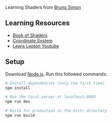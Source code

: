 Learning Shaders from [Bruno Simon](https://threejs-journey.com/)

## Learning Resources
- [Book of Shaders](https://thebookofshaders.com/)
- [Coordinate System](https://learnopengl.com/Getting-started/Coordinate-Systems)
- [Lewis Lepton Youtube](https://www.youtube.com/channel/UC8Wzk_R1GoPkPqLo-obU_kQ)


## Setup
Download [Node.js](https://nodejs.org/en/download/).
Run this followed commands:

``` bash
# Install dependencies (only the first time)
npm install

# Run the local server at localhost:8080
npm run dev

# Build for production in the dist/ directory
npm run build
```
